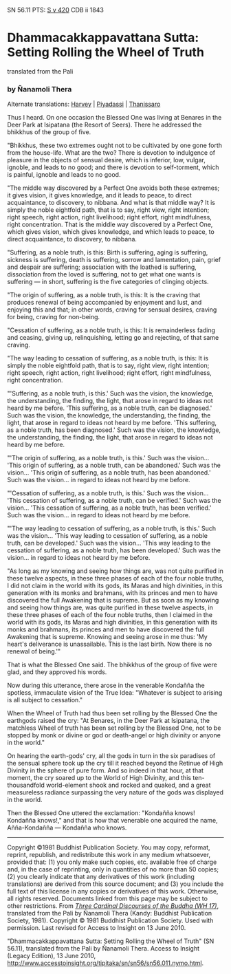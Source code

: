 SN 56.11 PTS: [S v 420](http://www.accesstoinsight.org/tipitaka/sltp/SN_V_utf8.html#pts.420) CDB ii 1843
# Dhammacakkappavattana Sutta: Setting Rolling the Wheel of Truth
translated from the Pali
### by Ñanamoli Thera
Alternate translations: [Harvey](sn56.011.harv.md) | [Piyadassi](sn56.011.piya.md) | [Thanissaro](sn56.011.than.md)

<!-- BEGIN COPYRIGHTED TEXT CHUNK -->
Thus I heard. On one occasion the Blessed One was living at Benares in the Deer Park at Isipatana (the Resort of Seers). There he addressed the bhikkhus of the group of five.

"Bhikkhus, these two extremes ought not to be cultivated by one gone forth from the house-life. What are the two? There is devotion to indulgence of pleasure in the objects of sensual desire, which is inferior, low, vulgar, ignoble, and leads to no good; and there is devotion to self-torment, which is painful, ignoble and leads to no good.

"The middle way discovered by a Perfect One avoids both these extremes; it gives vision, it gives knowledge, and it leads to peace, to direct acquaintance, to discovery, to nibbana. And what is that middle way? It is simply the noble eightfold path, that is to say, right view, right intention; right speech, right action, right livelihood; right effort, right mindfulness, right concentration. That is the middle way discovered by a Perfect One, which gives vision, which gives knowledge, and which leads to peace, to direct acquaintance, to discovery, to nibbana.

"Suffering, as a noble truth, is this: Birth is suffering, aging is suffering, sickness is suffering, death is suffering, sorrow and lamentation, pain, grief and despair are suffering; association with the loathed is suffering, dissociation from the loved is suffering, not to get what one wants is suffering — in short, suffering is the five categories of clinging objects.

"The origin of suffering, as a noble truth, is this: It is the craving that produces renewal of being accompanied by enjoyment and lust, and enjoying this and that; in other words, craving for sensual desires, craving for being, craving for non-being.

"Cessation of suffering, as a noble truth, is this: It is remainderless fading and ceasing, giving up, relinquishing, letting go and rejecting, of that same craving.

"The way leading to cessation of suffering, as a noble truth, is this: It is simply the noble eightfold path, that is to say, right view, right intention; right speech, right action, right livelihood; right effort, right mindfulness, right concentration.

"'Suffering, as a noble truth, is this.' Such was the vision, the knowledge, the understanding, the finding, the light, that arose in regard to ideas not heard by me before. 'This suffering, as a noble truth, can be diagnosed.' Such was the vision, the knowledge, the understanding, the finding, the light, that arose in regard to ideas not heard by me before. 'This suffering, as a noble truth, has been diagnosed.' Such was the vision, the knowledge, the understanding, the finding, the light, that arose in regard to ideas not heard by me before.

"'The origin of suffering, as a noble truth, is this.' Such was the vision... 'This origin of suffering, as a noble truth, can be abandoned.' Such was the vision... 'This origin of suffering, as a noble truth, has been abandoned.' Such was the vision... in regard to ideas not heard by me before.

"'Cessation of suffering, as a noble truth, is this.' Such was the vision... 'This cessation of suffering, as a noble truth, can be verified.' Such was the vision... 'This cessation of suffering, as a noble truth, has been verified.' Such was the vision... in regard to ideas not heard by me before.

"'The way leading to cessation of suffering, as a noble truth, is this.' Such was the vision... 'This way leading to cessation of suffering, as a noble truth, can be developed.' Such was the vision... 'This way leading to the cessation of suffering, as a noble truth, has been developed.' Such was the vision... in regard to ideas not heard by me before.

"As long as my knowing and seeing how things are, was not quite purified in these twelve aspects, in these three phases of each of the four noble truths, I did not claim in the world with its gods, its Maras and high divinities, in this generation with its monks and brahmans, with its princes and men to have discovered the full Awakening that is supreme. But as soon as my knowing and seeing how things are, was quite purified in these twelve aspects, in these three phases of each of the four noble truths, then I claimed in the world with its gods, its Maras and high divinities, in this generation with its monks and brahmans, its princes and men to have discovered the full Awakening that is supreme. Knowing and seeing arose in me thus: 'My heart's deliverance is unassailable. This is the last birth. Now there is no renewal of being.'"

That is what the Blessed One said. The bhikkhus of the group of five were glad, and they approved his words.

Now during this utterance, there arose in the venerable Kondañña the spotless, immaculate vision of the True Idea: "Whatever is subject to arising is all subject to cessation."

When the Wheel of Truth had thus been set rolling by the Blessed One the earthgods raised the cry: "At Benares, in the Deer Park at Isipatana, the matchless Wheel of truth has been set rolling by the Blessed One, not to be stopped by monk or divine or god or death-angel or high divinity or anyone in the world."

On hearing the earth-gods' cry, all the gods in turn in the six paradises of the sensual sphere took up the cry till it reached beyond the Retinue of High Divinity in the sphere of pure form. And so indeed in that hour, at that moment, the cry soared up to the World of High Divinity, and this ten-thousandfold world-element shook and rocked and quaked, and a great measureless radiance surpassing the very nature of the gods was displayed in the world.

Then the Blessed One uttered the exclamation: "Kondañña knows! Kondañña knows!," and that is how that venerable one acquired the name, Añña-Kondañña — Kondañña who knows.
<!-- #COPYRIGHTED_TEXT_CHUNK (END OF COPYRIGHTED TEXT CHUNK) -->

---

Copyright ©1981 Buddhist Publication Society. You may copy, reformat, reprint, republish, and redistribute this work in any medium whatsoever, provided that: (1) you only make such copies, etc. available free of charge and, in the case of reprinting, only in quantities of no more than 50 copies; (2) you clearly indicate that any derivatives of this work (including translations) are derived from this source document; and (3) you include the full text of this license in any copies or derivatives of this work. Otherwise, all rights reserved. Documents linked from this page may be subject to other restrictions. From [*Three Cardinal Discourses of the Buddha (WH 17)*](http://www.accesstoinsight.org/lib/authors/nanamoli/wheel017.html), translated from the Pali by Ñanamoli Thera (Kandy: Buddhist Publication Society, 1981). Copyright © 1981 Buddhist Publication Society. Used with permission.	Last revised for Access to Insight on 13 June 2010.

"Dhammacakkappavattana Sutta: Setting Rolling the Wheel of Truth" (SN 56.11), translated from the Pali by Ñanamoli Thera. Access to Insight (Legacy Edition), 13 June 2010, <http://www.accesstoinsight.org/tipitaka/sn/sn56/sn56.011.nymo.html>.